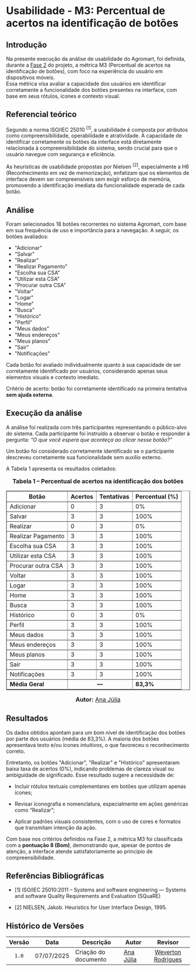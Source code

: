 # Usabilidade - M3: Percentual de acertos na identificação de botões

## Introdução

Na presente execução da análise de usabilidade do Agromart, foi definida, durante a [Fase 2](https://fcte-qualidade-de-software-1.github.io/2025-1-T01--Betty-Snyder/gqm/gqm/#selecao-das-metricas) do projeto, a métrica M3 (Percentual de acertos na identificação de botões), com foco na experiência do usuário em dispositivos móveis.  
Essa métrica visa avaliar a capacidade dos usuários em identificar corretamente a funcionalidade dos botões presentes na interface, com base em seus rótulos, ícones e contexto visual.

## Referencial teórico 

Segundo a norma ISO/IEC 25010 <sup>[1]</sup>, a usabilidade é composta por atributos como compreensibilidade, operabilidade e atratividade. A capacidade de identificar corretamente os botões da interface está diretamente relacionada à compreensibilidade do sistema, sendo crucial para que o usuário navegue com segurança e eficiência.

As heurísticas de usabilidade propostas por Nielsen <sup>[2]</sup>, especialmente a H6 (Reconhecimento em vez de memorização), enfatizam que os elementos de interface devem ser compreensíveis sem exigir esforço de memória, promovendo a identificação imediata da funcionalidade esperada de cada botão.

## Análise

Foram selecionados 18 botões recorrentes no sistema Agromart, com base em sua frequência de uso e importância para a navegação. A seguir, os botões avaliados:

- "Adicionar"
- "Salvar"
- "Realizar"
- "Realizar Pagamento"
- "Escolha sua CSA"
- "Utilizar esta CSA"
- "Procurar outra CSA"
- "Voltar"
- "Logar"
- "Home"
- "Busca"
- "Histórico"
- "Perfil"
- "Meus dados"
- "Meus endereços"
- "Meus planos"
- "Sair"
- "Notificações"

Cada botão foi avaliado individualmente quanto à sua capacidade de ser corretamente identificado por usuários, considerando apenas seus elementos visuais e contexto imediato.

Critério de acerto: botão foi corretamente identificado na primeira tentativa **sem ajuda externa**.

## Execução da análise

A análise foi realizada com três participantes representando o público-alvo do sistema. Cada participante foi instruído a observar o botão e responder à pergunta: _“O que você espera que aconteça ao clicar nesse botão?”_

Um botão foi considerado corretamente identificado se o participante descreveu corretamente sua funcionalidade sem auxílio externo.

A Tabela 1 apresenta os resultados coletados:

<div style="text-align: center">

  <font size="3">
    <p><b>Tabela 1 – Percentual de acertos na identificação dos botões</b></p>
  </font>

  <table border="1" style="margin: 0 auto;">
    <thead>
      <tr>
        <th>Botão</th>
        <th>Acertos</th>
        <th>Tentativas</th>
        <th>Percentual (%)</th>
      </tr>
    </thead>
    <tbody>
      <tr><td>Adicionar</td><td>0</td><td>3</td><td>0%</td></tr>
      <tr><td>Salvar</td><td>3</td><td>3</td><td>100%</td></tr>
      <tr><td>Realizar</td><td>0</td><td>3</td><td>0%</td></tr>
      <tr><td>Realizar Pagamento</td><td>3</td><td>3</td><td>100%</td></tr>
      <tr><td>Escolha sua CSA</td><td>3</td><td>3</td><td>100%</td></tr>
      <tr><td>Utilizar esta CSA</td><td>3</td><td>3</td><td>100%</td></tr>
      <tr><td>Procurar outra CSA</td><td>3</td><td>3</td><td>100%</td></tr>
      <tr><td>Voltar</td><td>3</td><td>3</td><td>100%</td></tr>
      <tr><td>Logar</td><td>3</td><td>3</td><td>100%</td></tr>
      <tr><td>Home</td><td>3</td><td>3</td><td>100%</td></tr>
      <tr><td>Busca</td><td>3</td><td>3</td><td>100%</td></tr>
      <tr><td>Histórico</td><td>0</td><td>3</td><td>0%</td></tr>
      <tr><td>Perfil</td><td>3</td><td>3</td><td>100%</td></tr>
      <tr><td>Meus dados</td><td>3</td><td>3</td><td>100%</td></tr>
      <tr><td>Meus endereços</td><td>3</td><td>3</td><td>100%</td></tr>
      <tr><td>Meus planos</td><td>3</td><td>3</td><td>100%</td></tr>
      <tr><td>Sair</td><td>3</td><td>3</td><td>100%</td></tr>
      <tr><td>Notificações</td><td>3</td><td>3</td><td>100%</td></tr>
      <tr>
        <td><b>Média Geral</b></td>
        <td colspan="2" style="text-align: center"><b>—</b></td>
        <td><b>83,3%</b></td>
      </tr>
    </tbody>
  </table>

  <font size="3">
    <p><b>Autor:</b> <a href="https://github.com/ailujana">Ana Júlia</a></p>
  </font>

</div>


## Resultados

Os dados obtidos apontam para um bom nível de identificação dos botões por parte dos usuários (média de 83,3%). A maioria dos botões apresentava texto e/ou ícones intuitivos, o que favoreceu o reconhecimento correto.

Entretanto, os botões "Adicionar", "Realizar" e "Histórico" apresentaram baixa taxa de acertos (0%), indicando problemas de clareza visual ou ambiguidade de significado. Esse resultado sugere a necessidade de:

- Incluir rótulos textuais complementares em botões que utilizam apenas ícones;

- Revisar iconografia e nomenclatura, especialmente em ações genéricas como “Realizar”;

- Aplicar padrões visuais consistentes, com o uso de cores e formatos que transmitam intenção da ação.

Com base nos critérios definidos na Fase 2, a métrica M3 foi classificada com a **pontuação 8 (Bom)**, demonstrando que, apesar de pontos de atenção, a interface atende satisfatoriamente ao princípio de compreensibilidade.

## Referências Bibliográficas

- [1] ISO/IEC 25010:2011 – Systems and software engineering — Systems and software Quality Requirements and Evaluation (SQuaRE)

- [2] NIELSEN, Jakob. Heuristics for User Interface Design, 1995.

## Histórico de Versões

|Versão|Data|Descrição|Autor|Revisor|
|:----:|----|---------|-----|:-----:|
|`1.0`|07/07/2025|Criação do documento| [Ana Júlia](https://github.com/ailujana) | [Weverton Rodrigues](https://github.com/vevetin) |
